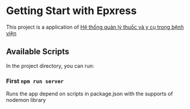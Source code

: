 # Getting Start with Epxress

This project is a application of [Hệ thống quản lý thuốc và y cụ trong bệnh viện](https://smartbag-web.herokuapp.com/)

## Available Scripts

In the project directory, you can run:

### First `npm run server`

Runs the app depend on scripts in package.json with the supports of nodemon library
